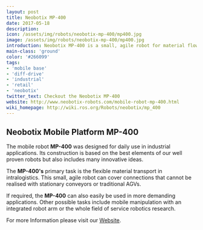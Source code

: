 ```yaml
---
layout: post
title: Neobotix MP-400
date: 2017-05-18
description:
icon: /assets/img/robots/neobotix-mp-400/mp400.jpg
image: /assets/img/robots/neobotix-mp-400/mp400.jpg
introduction: Neobotix MP-400 is a small, agile robot for material flow and intralogistics in industrial applications. Automatic charging station and load handling system available.
main-class: 'ground'
color: '#266099'
tags:
- 'mobile base'
- 'diff-drive'
- 'industrial'
- 'retail'
- 'neobotix'
twitter_text: Checkout the Neobotix MP-400
website: http://www.neobotix-robots.com/mobile-robot-mp-400.html
wiki_homepage: http://wiki.ros.org/Robots/neobotix/mp_400
---
```


## Neobotix Mobile Platform MP-400 

The mobile robot **MP-400** was designed for daily use in industrial applications. Its construction is based on the best elements of our well proven robots but also includes many innovative ideas.

The **MP-400's** primary task is the flexible material transport in intralogistics. This small, agile robot can cover connections that cannot be realised with stationary conveyors or traditional AGVs.

If required, the **MP-400** can also easily be used in more demanding applications. Other possible tasks include mobile manipulation with an integrated robot arm or the whole field of service robotics research.

For more Information please visit our [Website](https://www.neobotix-robots.com/mobile-robot-mp-400.html).
